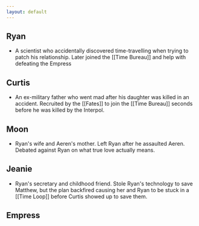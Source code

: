 ```yaml
---
layout: default
---
```


## Ryan
- A scientist who accidentally discovered time-travelling when trying to patch his relationship. Later joined the [[Time Bureau]] and help with defeating the Empress

## Curtis
- An ex-military father who went mad after his daughter was killed in an accident. Recruited by the [[Fates]] to join the [[Time Bureau]] seconds before he was killed by the Interpol.

## Moon 
- Ryan's wife and Aeren's mother. Left Ryan after he assaulted Aeren. Debated against Ryan on what true love actually means.

## Jeanie
- Ryan's secretary and childhood friend. Stole Ryan's technology to save Matthew, but the plan backfired causing her and Ryan to be stuck in a [[Time Loop]] before Curtis showed up to save them.



## Empress
